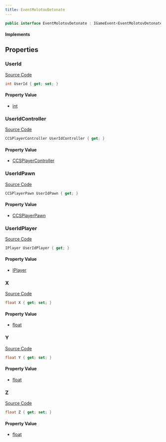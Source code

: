 ```yaml
---
title: EventMolotovDetonate
---
```


```csharp
public interface EventMolotovDetonate : IGameEvent<EventMolotovDetonate>
```

#### Implements

## Properties

### UserId

[Source Code](https://github.com/swiftly-solution/swiftlys2/blob/main/managed/src/SwiftlyS2.Generated/GameEvents/Interfaces/EventMolotovDetonate.cs#L37)

```csharp
int UserId { get; set; }
```

#### Property Value

- [int](https://learn.microsoft.com/dotnet/api/system.int32)

### UserIdController

[Source Code](https://github.com/swiftly-solution/swiftlys2/blob/main/managed/src/SwiftlyS2.Generated/GameEvents/Interfaces/EventMolotovDetonate.cs#L22)

```csharp
CCSPlayerController UserIdController { get; }
```

#### Property Value

- [CCSPlayerController](/docs/api/shared/schemadefinitions/ccsplayercontroller)

### UserIdPawn

[Source Code](https://github.com/swiftly-solution/swiftlys2/blob/main/managed/src/SwiftlyS2.Generated/GameEvents/Interfaces/EventMolotovDetonate.cs#L28)

```csharp
CCSPlayerPawn UserIdPawn { get; }
```

#### Property Value

- [CCSPlayerPawn](/docs/api/shared/schemadefinitions/ccsplayerpawn)

### UserIdPlayer

[Source Code](https://github.com/swiftly-solution/swiftlys2/blob/main/managed/src/SwiftlyS2.Generated/GameEvents/Interfaces/EventMolotovDetonate.cs#L31)

```csharp
IPlayer UserIdPlayer { get; }
```

#### Property Value

- [IPlayer](/docs/api/shared/players/iplayer)

### X

[Source Code](https://github.com/swiftly-solution/swiftlys2/blob/main/managed/src/SwiftlyS2.Generated/GameEvents/Interfaces/EventMolotovDetonate.cs#L42)

```csharp
float X { get; set; }
```

#### Property Value

- [float](https://learn.microsoft.com/dotnet/api/system.single)

### Y

[Source Code](https://github.com/swiftly-solution/swiftlys2/blob/main/managed/src/SwiftlyS2.Generated/GameEvents/Interfaces/EventMolotovDetonate.cs#L47)

```csharp
float Y { get; set; }
```

#### Property Value

- [float](https://learn.microsoft.com/dotnet/api/system.single)

### Z

[Source Code](https://github.com/swiftly-solution/swiftlys2/blob/main/managed/src/SwiftlyS2.Generated/GameEvents/Interfaces/EventMolotovDetonate.cs#L52)

```csharp
float Z { get; set; }
```

#### Property Value

- [float](https://learn.microsoft.com/dotnet/api/system.single)

